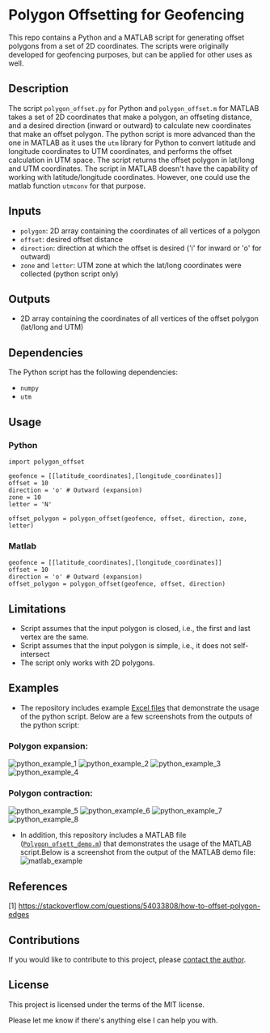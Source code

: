 # Polygon Offsetting for Geofencing

This repo contains a Python and a MATLAB script for generating offset polygons from a set of 2D coordinates. The scripts were originally developed for geofencing purposes, but can be applied for other uses as well.

## Description

The script `polygon_offset.py` for Python and `polygon_offset.m` for MATLAB takes a set of 2D coordinates that make a polygon, an offseting distance, and a desired direction (inward or outward) to calculate new coordinates that make an offset polygon. The python script is more advanced than the one in MATLAB as it uses the `utm` library for Python to convert latitude and longitude coordinates to UTM coordinates, and performs the offset calculation in UTM space. The script returns the offset polygon in lat/long and UTM coordinates. The script in MATLAB doesn't have the capability of working with latitude/longitude coordinates. However, one could use the matlab function `utmconv` for that purpose.

## Inputs
- `polygon`: 2D array containing the coordinates of all vertices of a polygon
- `offset`: desired offset distance
- `direction`: direction at which the offset is desired ('i' for inward or 'o' for outward)
- `zone` and `letter`: UTM zone at which the lat/long coordinates were collected (python script only)

## Outputs
- 2D array containing the coordinates of all vertices of the offset polygon (lat/long and UTM)

## Dependencies
The Python script has the following dependencies:
- `numpy`
- `utm`

## Usage

### Python
````
import polygon_offset

geofence = [[latitude_coordinates],[longitude_coordinates]]
offset = 10
direction = 'o' # Outward (expansion)
zone = 10
letter = 'N'

offset_polygon = polygon_offset(geofence, offset, direction, zone, letter)
````
### Matlab
````
geofence = [[latitude_coordinates],[longitude_coordinates]]
offset = 10
direction = 'o' # Outward (expansion)
offset_polygon = polygon_offset(geofence, offset, direction)
````

## Limitations
- Script assumes that the input polygon is closed, i.e., the first and last vertex are the same.
- Script assumes that the input polygon is simple, i.e., it does not self-intersect
- The script only works with 2D polygons.

## Examples
- The repository includes example [Excel files](https://github.com/guilhermedemouraa/Polygon-Offsetting-for-Geofencing/tree/main/example) that demonstrate the usage of the python script. Below are a few screenshots from the outputs of the python script:

### Polygon expansion:
![python_example_1](https://github.com/guilhermedemouraa/Polygon-Offsetting-for-Geofencing/blob/main/example/figures/python_example_1.png)
![python_example_2](https://github.com/guilhermedemouraa/Polygon-Offsetting-for-Geofencing/blob/main/example/figures/python_example_2.png)
![python_example_3](https://github.com/guilhermedemouraa/Polygon-Offsetting-for-Geofencing/blob/main/example/figures/python_example_3.png)
![python_example_4](https://github.com/guilhermedemouraa/Polygon-Offsetting-for-Geofencing/blob/main/example/figures/python_example_4.png)

### Polygon contraction:
![python_example_5](https://github.com/guilhermedemouraa/Polygon-Offsetting-for-Geofencing/blob/main/example/figures/python_example_5.png)
![python_example_6](https://github.com/guilhermedemouraa/Polygon-Offsetting-for-Geofencing/blob/main/example/figures/python_example_6.png)
![python_example_7](https://github.com/guilhermedemouraa/Polygon-Offsetting-for-Geofencing/blob/main/example/figures/python_example_7.png)
![python_example_8](https://github.com/guilhermedemouraa/Polygon-Offsetting-for-Geofencing/blob/main/example/figures/python_example_8.png)

- In addition, this repository includes a MATLAB file ([`Polygon_ofsett_demo.m`](https://github.com/guilhermedemouraa/Polygon-Offsetting-for-Geofencing/blob/main/Polygon_offset_demo.m)) that demonstrates the usage of the MATLAB script.Below is a screenshot from the output of the MATLAB demo file:
![matlab_example](https://github.com/guilhermedemouraa/Polygon-Offsetting-for-Geofencing/blob/main/example/figures/matlab_examples.png)

## References
[1] https://stackoverflow.com/questions/54033808/how-to-offset-polygon-edges

## Contributions

If you would like to contribute to this project, please [contact the author](mailto:gdemoura@ucdavis.edu).

## License

This project is licensed under the terms of the MIT license.

Please let me know if there's anything else I can help you with.
